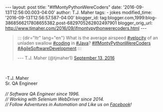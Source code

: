 \-\-- layout: post title: \"\#IfMontyPythonWereCoders\" date:
\'2016-09-13T12:56:00.003-04:00\' author: T.J. Maher tags: - jokes
modified\_time: \'2016-09-13T12:56:57.587-04:00\' blogger\_id:
tag:blogger.com,1999:blog-3868566217808655382.post-6829705262802497901
blogger\_orig\_url:
http://www.tjmaher.com/2016/09/ifmontypythonwerecoders.html \-\--

> ::: {dir="ltr" lang="en"}
> What is the average airspeed
> [\#velocity](https://twitter.com/hashtag/velocity?src=hash) of an
> unladen swallow
> [\#coding](https://twitter.com/hashtag/coding?src=hash) in
> [\#Java](https://twitter.com/hashtag/Java?src=hash)?
> [\#IfMontyPythonWereCoders](https://twitter.com/hashtag/IfMontyPythonWereCoders?src=hash)
> [\#AgileSoftwareDevelopment](https://twitter.com/hashtag/AgileSoftwareDevelopment?src=hash)
> :::
>
> --- T.J. Maher (\@tjmaher1) [September 13,
> 2016](https://twitter.com/tjmaher1/status/775731873771380736)

\
\
-T.J. Maher\
Sr. QA Engineer\
\
*// Software QA Engineer since 1996.\
// Working with Selenium WebDriver since 2014.\
// Follow Adventures in Automation and Like us on
[Facebook](https://www.facebook.com/AdventuresInAutomation/)!*
